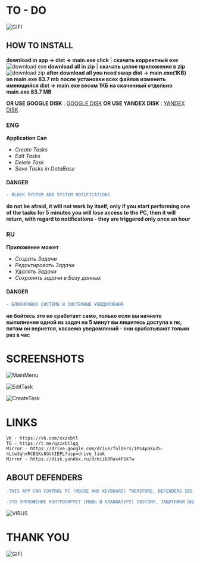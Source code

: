 # TO - DO 
![GIF)](https://media1.tenor.com/m/kyYaip_ibBoAAAAC/anime-silly.gif)
## HOW TO INSTALL
__download in app -> dist -> main.exe click__ | __скачать корректный exe__ 
![download exe](https://downloader.disk.yandex.ru/preview/3373a05ba21889bc149f3d0167b76eae4714e80cbeaf72fac6a40c0e85c33786/666f7a17/K5Qy111g3v0KUU5KbUEP9CPWt_XI7FYqic7ojd1zDA6QDkPswdhM9BJ3GbxTJ140032Im-OF34yrG42XLWekgA%3D%3D?uid=0&filename=Bg-t5MBpOuM.jpg&disposition=inline&hash=&limit=0&content_type=image%2Fjpeg&owner_uid=0&tknv=v2&size=2048x2048)
__download all in zip__ | __скачать целое приложение в zip__
![download zip](https://downloader.disk.yandex.ru/preview/5edae53a8f4a03bf91645383372e572d1fa5a2beecfa055d2b803155015a2906/666f7acf/XN1plG2iuCRZXi8x283oHv1kkEMBFlskitgCGqB_NmtYBnTjcHTht6p6xD2gxrf07sToE3-methyDU8sDBxMyw%3D%3D?uid=0&filename=iqeTryvMSgE.jpg&disposition=inline&hash=&limit=0&content_type=image%2Fjpeg&owner_uid=0&tknv=v2&size=2048x2048)
__after download all you need swap dist -> main.exe(1KB) on main.exe 83.7 mb__ 
__после установки всех файлов изменить имеющийся dist -> main.exe весом 1КБ на скаченный отдельно main.exe 83.7 MB__


__OR USE GOOGLE DISK__ : [GOOGLE DISK](https://drive.google.com/drive/folders/1M14paXu2S-4Ltw3qhxRCBQKs8GtkIEPL?usp=drive_link)
__OR USE YANDEX DISK__ : [YANDEX DISK](https://disk.yandex.ru/d/miib8Rax4FGkTw)

### ENG
 __Application Can__
+ _Create Tasks_
+ _Edit Tasks_
+ _Delete Task_
+ _Save Tasks in DataBase_
#### DANGER
```diff
- BLOCK SYSTEM AND SYSTEM NOTIFICATIONS
```
__do not be afraid, it will not work by itself, only if you start performing one of the tasks for 5 minutes you will lose access to the PC, then it will return, with regard to notifications - they are triggered only once an hour__

### RU
__Приложение может__

+ _Создать Задачи_
+ _Редактировать Задачи_
+ _Удалять Задачи_
+ _Сохранять задачи в Базу данных_
#### DANGER
```diff
- БЛОКИРОВКА СИСТЕМЫ И СИСТЕМНЫЕ УВЕДОМЛЕНИЯ
```
__не бойтесь это не сработает само, только если вы начнете выполнение одной из задач на 5 минут вы лишитесь доступа к пк, потом он вернется, касаемо уведомлений - они срабатывают только раз в час__


#   SCREENSHOTS
![MainMenu](https://downloader.disk.yandex.ru/preview/4dff11fab8ee7d76b0dd92c7e317846a0ee473fc13d9602f359d078f1a2a2ab3/666f7511/7UcFUveunguPiNV83hxinW4ZvrXq6lbfusXl8T55xEztJA5EMK_NWMKkz-afJy8PJcP_W3TyGq888yrM3L4bSA%3D%3D?uid=0&filename=9NekgTP-zVs.jpg&disposition=inline&hash=&limit=0&content_type=image%2Fjpeg&owner_uid=0&tknv=v2&size=2048x2048)

![EditTask](https://downloader.disk.yandex.ru/preview/3ddc1f23d8522128925f194843518f671d78b0f655a7454f892f0ac011763259/6677589f/89R6vv9OJw7kv7eYjZvvfW4ZvrXq6lbfusXl8T55xEzNMO1MckpmicTSZfYZ70ovqOEJiHQXKHevL1FkHOh-vw%3D%3D?uid=0&filename=showtaskedits.jpg&disposition=inline&hash=&limit=0&content_type=image%2Fjpeg&owner_uid=0&tknv=v2&size=2048x2048)

![CreateTask](https://downloader.disk.yandex.ru/preview/23ae75c3953a28bee71c1015e44bae26b076000f985ddeba6273bd5c72ff6bc1/666f756a/kseEory4dr6eobMsATjY8m4ZvrXq6lbfusXl8T55xEw-8KTOUD5Id25a8CVaBb2XtTM0zSXp38D9BXrLB9QLTQ%3D%3D?uid=0&filename=createtask.jpg&disposition=inline&hash=&limit=0&content_type=image%2Fjpeg&owner_uid=0&tknv=v2&size=2048x2048)
#   LINKS
    VK - https://vk.com/xxzxbtl
    TG - https://t.me/qxzxbtlqq
    Mirror - https://drive.google.com/drive/folders/1M14paXu2S-4Ltw3qhxRCBQKs8GtkIEPL?usp=drive_link
    Mirror - https://disk.yandex.ru/d/miib8Rax4FGkTw

## ABOUT DEFENDERS
```diff
-THIS APP CAN CONTROL PC (MOUSE AND KEYBOARD) THEREFORE, DEFENDERS SEE IT AS A VIRUS, BUT THERE IS NOT A SINGLE MALWARE OR VIRUS IN IT.
```

```diff
-ЭТО ПРИЛОЖЕНИЕ КОНТРОЛИРУЕТ (МЫШЬ И КЛАВИАТУРУ) ПОЭТОМУ, ЗАЩИТНИКИ ВИДЯТ ЭТО КАК ВИРУС, НО В ЭТОЙ ПРОГРАММЕ НЕ СОДЕРЖИТЬСЯ НИОДНОГО ВИРУСА.
```

![VIRUS](https://downloader.disk.yandex.ru/preview/442d482e42bf10f0ece5b16a4edc5d45803fec654141df5a975858c820532c2b/66776301/cYgvIegFDbg4CuY5AGEOEw2uBpjiuiHwZAqHkLht-9M25KyVwwnQw4bRpIKXofcXZMD7ukYijqw8OkSNuys9zQ%3D%3D?uid=0&filename=e27uHRcubQk.jpg&disposition=inline&hash=&limit=0&content_type=image%2Fjpeg&owner_uid=0&tknv=v2&size=2048x2048)

# THANK YOU 
![GIF)](https://media1.tenor.com/m/Bt0TLtU1DusAAAAC/gatito-cat.gif)
